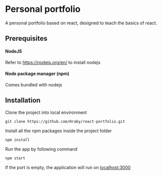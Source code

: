# Personal portfolio
A personal portfolio based on react, designed to teach the basics of react.

## Prerequisites
#### NodeJS
Refer to https://nodejs.org/en/ to install nodejs
#### Node package manager (npm)
Comes bundled with nodejs

## Installation
Clone the project into local environment
```terminal
git clone https://github.com/Hraby/react-portfolio.git
```
Install all the npm packages inside the project folder
```terminal
npm install
```
Run the app by following command
```terminal
npm start
```
If the port is empty, the application will run on [localhost:3000](http://localhost:3000)